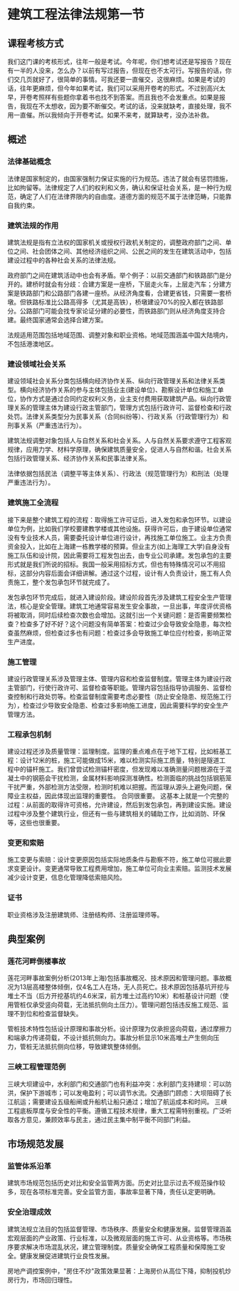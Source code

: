 # 建筑工程法律法规第一节
<!--KEYPOINT: 课程考核与要求 -->
## 课程考核方式

我们这门课的考核形式，往年一般是考试。今年呢，你们想考试还是写报告？现在有一半的人没来，怎么办？以前有写过报告，但现在也不太可行。写报告的话，你们交几页就好了，很简单的事情。可我还要一直催交，这很麻烦。如果是考试的话，往年更麻烦，但今年如果考试，我们可以采用开卷考的形式。不过别高兴太早，开卷考照样有些题你拿着书也找不到答案。而且我也不会发重点。如果是报告，我现在不太想收，因为要不断催交。考试的话，没来就缺考，直接处理，我不用一直催。所以我倾向于开卷考试。如果不来考，就算缺考，没办法补救。

## 概述

### 法律基础概念

法律是国家制定的，由国家强制力保证实施的行为规范。违法了就会有惩罚措施，比如拘留等。法律规定了人们的权利和义务，确认和保证社会关系，是一种行为规范，确定了人们在法律界限内的自由度。道德方面的规范不属于法律范畴，只能靠自我约束。

### 建筑法规的作用
<!--2ndKEYPOINT: 建筑法规的定义 -->
建筑法规是指有立法权的国家机关或授权行政机关制定的，调整政府部门之间、单位之间、社会团体之间、其他经济组织之间、公民之间的发生在建筑活动中，包括建设过程中的各种社会关系的法律法规。

政府部门之间在建筑活动中也会有矛盾。举个例子：以前交通部门和铁路部门是分开的。建桥时就会有分歧：合建方案是一座桥，下层走火车，上层走汽车；分建方案是铁路部门和公路部门各建一座桥。从经济角度看，合建更省钱，只需要一套桥墩。但铁路标准比公路高得多（尤其是高铁），桥墩建设70%的投入都在铁路部分。公路部门可能会找专家论证分建的必要性，而铁路部门则从经济角度支持合建。最终国家通常会选择合建方案。

法规适用范围包括地域范围、调整对象和职业资格。地域范围涵盖中国大陆境内，不包括港澳地区。

### 建设领域社会关系

建设领域社会关系分类包括横向经济协作关系、纵向行政管理关系和法律关系类型。横向经济协作关系的参与主体包括业主(建设单位)、勘察设计单位和施工单位，协作方式是通过合同约定权利义务，业主支付费用获取建筑产品。纵向行政管理关系的管理主体为建设行政主管部门，管理方式包括行政许可、监督检查和行政处罚。法律关系类型分为民事关系（合同纠纷等）、行政关系（行政管理行为）和刑事关系（严重违法行为）。

建筑法规调整对象包括人与自然关系和社会关系。人与自然关系要求遵守工程客观规律，应用力学、材料学原理，确保建筑质量安全，促进人与自然和谐。社会关系包括行政管理关系、经济协作关系和民事法律关系。

法律依据包括民法（调整平等主体关系）、行政法（规范管理行为）和刑法（处理严重违法行为）。

### 建筑施工全流程
<!--2ndKEYPOINT: 建筑施工流程和主体 -->
接下来是整个建筑工程的流程：取得施工许可证后，进入发包和承包环节。以建设单位为例，比如我们学校要建教学楼或其他设施。获得许可后，由于建设单位通常没有专业技术人员，需要委托设计单位进行设计，再找施工单位施工。业主方负责资金投入，比如在上海建一栋教学楼的预算。但业主方(如上海理工大学)自身没有施工队伍和设计院，因此需要将工程发包出去，由专业公司承建。发包承包的主要形式就是我们所说的招标。我国一般采用招标方式，但也有特殊情况可以不用招标，这部分内容后面会详细讲解。通过这个过程，设计有人负责设计，施工有人负责施工，整个发包承包环节就完成了。

发包承包环节完成后，就进入建设阶段。建设阶段首先涉及建筑工程安全生产管理法，核心是安全管理。建筑工地通常容易发生安全事故，一旦出事，年度评优资格将被取消，同时后续检查次数也会增加。这就引出一个关键问题：是否需要频繁检查？检查多了好不好？这个问题没有简单答案：检查过少会导致安全隐患，每次检查虽然麻烦，但检查过多也有问题：检查过多会导致施工单位应付检查，影响正常生产进度。

### 施工管理

建设行政管理关系涉及管理主体、管理内容和检查监督制度。管理主体为建设行政主管部门，行使行政许可、监督检查等职能。管理内容包括指导协调服务、监督检查控制和行政处罚等。检查监督制度需要考虑必要性（防止安全隐患、规范施工行为），检查过少导致安全隐患、检查过多影响施工进度，因此需要科学的安全生产管理方法。

### 工程承包机制

建设过程还涉及质量管理：监理制度。监理的重点难点在于地下工程，比如桩基工程：设计12米的桩，施工可能做成15米，难以检测实际施工质量，特别是隧道工程中的锚杆施工。我们曾尝试检测锚杆密度，但发现难以准确测量问题根源在于混凝土中的钢筋会干扰检测，金属材料影响探测准确性。检测面临的挑战包括钢筋笼干扰严重，外部检测方法受限，检测时机难以把握。而监理从源头上避免问题，保障业主权益，因此体现出监理的重要性。
合同很重要。
这基本上就是一个完整的过程：从前面的取得许可资格，允许建设，然后到发包承包，再到建设实施。建设过程中涉及整个建筑行业，但还有一些与建筑相关的辅助工作，比如消防、环保等，这些也很重要。

### 变更和索赔

施工变更与索赔：设计变更原因包括实际地质条件与勘察不符，施工单位可据此要求变更设计。变更通常导致工程费用增加，施工单位可向业主索赔。监测技术发展减少设计变更，信息化管理降低索赔风险。

### 证书

职业资格涉及注册建筑师、注册结构师、注册监理师等。

## 典型案例

### 莲花河畔倒楼事故

莲花河畔事故案例分析(2013年上海)包括事故概况、技术原因和管理问题。事故概况为13层高楼整体倾倒，仅4名工人在场，无人员死亡。技术原因包括基坑开挖与堆土不当（后方开挖基坑约4.6米深，前方堆土过高约10米）和桩基设计问题（使用管桩仅承受竖向荷载，无法抵抗侧向土压力）。管理问题包括违反施工规范、监理不到位和检查监督缺失。

管桩技术特性包括设计原理和事故分析。设计原理为仅承担竖向荷载，通过摩擦力和端承力传递荷载，不设计抵抗侧向力。事故分析显示10米高堆土产生侧向压力，管桩无法抵抗侧向位移，导致建筑整体倾倒。

### 三峡工程管理范例

三峡大坝建设中，水利部门和交通部门也有利益冲突：水利部门支持建坝：可以防洪，保护下游城市；可以发电盈利；可以调节水流。交通部门顾虑：大坝阻碍了长江航运；需要建设五级船闸或升船机让船只通过；增加了航运成本和时间。
三峡工程底板厚度与安全性的平衡。遵循工程技术规律，重大工程需特别重视。广泛听取各方意见，兼顾效率与民主，通过民主集中制平衡不同部门利益。

## 市场规范发展

### 监管体系沿革

建筑市场规范包括历史对比和安全监管两方面。历史对比显示过去不规范操作较多，现在各项标准完善。安全监管方面，事故率显著下降，责任认定更明确。

### 安全治理成效

建筑法规立法目的包括监督管理、市场秩序、质量安全和健康发展。监督管理涵盖宏观层面的产业政策、行业标准，以及微观层面的施工许可、从业资格等。市场秩序要求解决市场混乱状况，建立管理制度。质量安全确保工程质量和保障施工安全。健康发展促进建筑行业良性发展。

房地产调控案例中，"房住不炒"政策效果显著：上海房价从高位下降，抑制投机炒房行为，市场回归理性。
